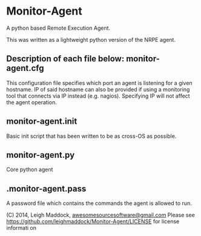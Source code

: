 
Monitor-Agent
=============

A python based Remote Execution Agent.

This was written as a lightweight python version of the NRPE agent.

Description of each file below:
monitor-agent.cfg
---------
This configuration file specifies which port an agent is listening for a given hostname. IP of said hostname can also be provided if using a monitoring tool that connects via IP instead (e.g. nagios). Specifying IP will not affect the agent operation.

monitor-agent.init
---------
Basic init script that has been written to be as cross-OS as possible.

monitor-agent.py
---------
Core python agent

.monitor-agent.pass
---------
A password file which contains the commands the agent is allowed to run.


(C) 2014, Leigh Maddock, <awesomesourcesoftware@gmail.com>
Please see https://github.com/leighmaddock/Monitor-Agent/LICENSE for license informati
on
